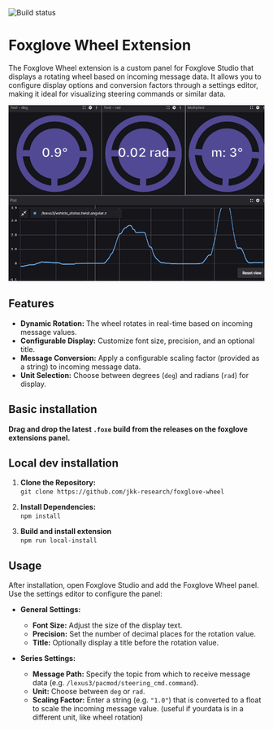 ![Build status](https://github.com/jkk-research/foxglove-wheel/actions/workflows/build.yml/badge.svg)
# Foxglove Wheel Extension

The Foxglove Wheel extension is a custom panel for Foxglove Studio that displays a rotating wheel based on incoming message data. It allows you to configure display options and conversion factors through a settings editor, making it ideal for visualizing steering commands or similar data.

![anim01](wheel01.gif)

## Features

- **Dynamic Rotation:** The wheel rotates in real-time based on incoming message values.
- **Configurable Display:** Customize font size, precision, and an optional title.
- **Message Conversion:** Apply a configurable scaling factor (provided as a string) to incoming message data.
- **Unit Selection:** Choose between degrees (`deg`) and radians (`rad`) for display.

## Basic installation

**Drag and drop the latest `.foxe` build from the releases on the foxglove extensions panel.**

## Local dev installation

1. **Clone the Repository:**  
   ` git clone https://github.com/jkk-research/foxglove-wheel `

2. **Install Dependencies:**  
   ` npm install `

3. **Build and install extension**  
   ` npm run local-install `


## Usage

After installation, open Foxglove Studio and add the Foxglove Wheel panel. Use the settings editor to configure the panel:

- **General Settings:**
  - **Font Size:** Adjust the size of the display text.
  - **Precision:** Set the number of decimal places for the rotation value.
  - **Title:** Optionally display a title before the rotation value.

- **Series Settings:**
  - **Message Path:** Specify the topic from which to receive message data (e.g. `/lexus3/pacmod/steering_cmd.command`).
  - **Unit:** Choose between `deg` or `rad`.
  - **Scaling Factor:** Enter a string (e.g. `"1.0"`) that is converted to a float to scale the incoming message value. (useful if yourdata is in a different unit, like wheel rotation)
